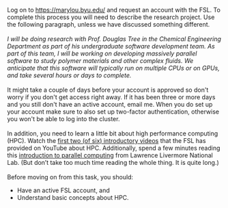 Log on to https://marylou.byu.edu/ and request an account with the FSL. To complete this process you will need to describe the research project. Use the following paragraph, unless we have discussed something different.  
\
_I will be doing research with Prof. Douglas Tree in the Chemical Engineering Department as part of his undergraduate software development team. As part of this team, I will be working on developing massively parallel software to study polymer materials and other complex fluids. We anticipate that this software will typically run on multiple CPUs or on GPUs, and take several hours or days to complete._  
\
It might take a couple of days before your account is approved so don't worry if you don't get access right away. If it has been three or more days and you still don't have an active account, email me. When you do set up your account make sure to also set up two-factor authentication, otherwise you won't be able to log into the cluster.  
\
In addition, you need to learn a little bit about high performance computing (HPC). Watch the [first two (of six) introductory videos](https://www.youtube.com/watch?v=i1r9BxHBG0I&list=PL326A5EB4E3B16FED&feature=plpp_play_all) that the FSL has provided on YouTube about HPC. Additionally, spend a few minutes reading this [introduction to parallel computing](https://computing.llnl.gov/tutorials/parallel_comp/) from Lawrence Livermore National Lab. (But don’t take too much time reading the whole thing. It is quite long.)  
\
Before moving on from this task, you should:  
* Have an active FSL account, and
* Understand basic concepts about HPC.
